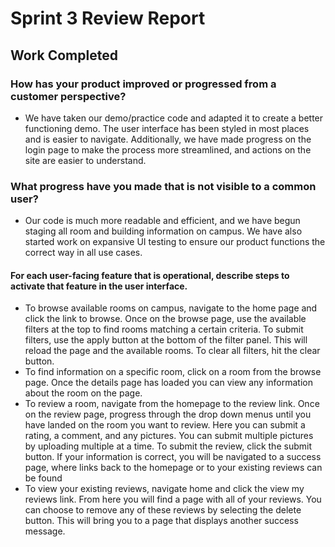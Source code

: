 # Sprint 3 Review Report

## Work Completed
### How has your product improved or progressed from a customer perspective?
- We have taken our demo/practice code and adapted it to create a better functioning demo. The user interface has been styled in most places and is easier to navigate. Additionally, we have made progress on the login page to make the process more streamlined, and actions on the site are easier to understand.

### What progress have you made that is not visible to a common user?
- Our code is much more readable and efficient, and we have begun staging all room and building information on campus. We have also started work on expansive UI testing to ensure our product functions the correct way in all use cases.

#### For each user-facing feature that is operational, describe steps to activate that feature in the user interface.
- To browse available rooms on campus, navigate to the home page and click the link to browse. Once on the browse page, use the available filters at the top to find rooms matching a certain criteria. To submit filters, use the apply button at the bottom of the filter panel. This will reload the page and the available rooms. To clear all filters, hit the clear button.
- To find information on a specific room, click on a room from the browse page. Once the details page has loaded you can view any information about the room on the page.
- To review a room, navigate from the homepage to the review link. Once on the review page, progress through the drop down menus until you have landed on the room you want to review. Here you can submit a rating, a comment, and any pictures. You can submit multiple pictures by uploading multiple at a time. To submit the review, click the submit button. If your information is correct, you will be navigated to a success page, where links back to the homepage or to your existing reviews can be found
- To view your existing reviews, navigate home and click the view my reviews link. From here you will find a page with all of your reviews. You can choose to remove any of these reviews by selecting the delete button. This will bring you to a page that displays another success message. 

